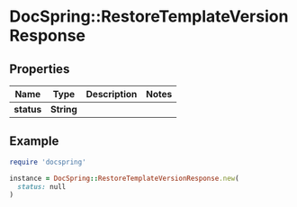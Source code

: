 # DocSpring::RestoreTemplateVersionResponse

## Properties

| Name | Type | Description | Notes |
| ---- | ---- | ----------- | ----- |
| **status** | **String** |  |  |

## Example

```ruby
require 'docspring'

instance = DocSpring::RestoreTemplateVersionResponse.new(
  status: null
)
```

